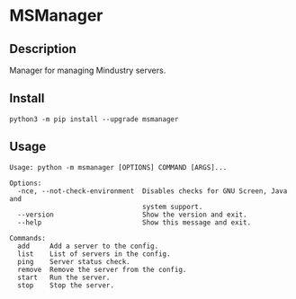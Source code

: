 # MSManager
## Description
Manager for managing Mindustry servers.
## Install
```shell
python3 -m pip install --upgrade msmanager
```
## Usage
```
Usage: python -m msmanager [OPTIONS] COMMAND [ARGS]...

Options:
  -nce, --not-check-environment  Disables checks for GNU Screen, Java and
                                 system support.
  --version                      Show the version and exit.
  --help                         Show this message and exit.

Commands:
  add     Add a server to the config.
  list    List of servers in the config.
  ping    Server status check.
  remove  Remove the server from the config.
  start   Run the server.
  stop    Stop the server.
```
